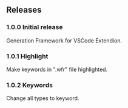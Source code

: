 ## Releases

### 1.0.0 Initial release

Generation Framework for VSCode Extendion.

### 1.0.1 Highlight

Make keywords in ".wfr" file highlighted.

### 1.0.2 Keywords

Change all types to keyword.